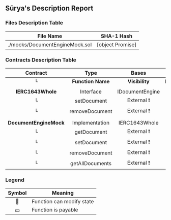 ## Sūrya's Description Report

### Files Description Table


|  File Name  |  SHA-1 Hash  |
|-------------|--------------|
| ./mocks/DocumentEngineMock.sol | [object Promise] |


### Contracts Description Table


|  Contract  |         Type        |       Bases      |                  |                 |
|:----------:|:-------------------:|:----------------:|:----------------:|:---------------:|
|     └      |  **Function Name**  |  **Visibility**  |  **Mutability**  |  **Modifiers**  |
||||||
| **IERC1643Whole** | Interface | IDocumentEngine |||
| └ | setDocument | External ❗️ | 🛑  |NO❗️ |
| └ | removeDocument | External ❗️ | 🛑  |NO❗️ |
||||||
| **DocumentEngineMock** | Implementation | IERC1643Whole |||
| └ | getDocument | External ❗️ |   |NO❗️ |
| └ | setDocument | External ❗️ | 🛑  |NO❗️ |
| └ | removeDocument | External ❗️ | 🛑  |NO❗️ |
| └ | getAllDocuments | External ❗️ |   |NO❗️ |


### Legend

|  Symbol  |  Meaning  |
|:--------:|-----------|
|    🛑    | Function can modify state |
|    💵    | Function is payable |

